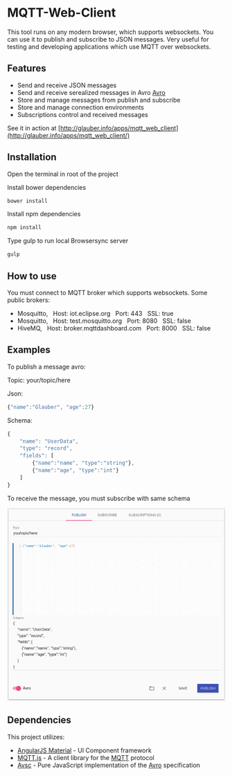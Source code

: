 # MQTT-Web-Client

This tool runs on any modern browser, which supports websockets. You can use it to publish and subscribe to JSON messages. Very useful for testing and developing applications which use MQTT over websockets.

## Features

+ Send and receive JSON messages
+ Send and receive serealized messages in Avro [Avro](http://avro.apache.org/docs/current/)
+ Store and manage messages from publish and subscribe
+ Store and manage connection environments
+ Subscriptions control and received messages

See it in action at [http://glauber.info/apps/mqtt_web_client](http://glauber.info/apps/mqtt_web_client/)

## Installation

Open the terminal in root of the project

Install bower dependencies
```sh
bower install
```
Install npm dependencies
```sh
npm install
```
Type gulp to run local Browsersync server
```sh
gulp
```
## How to use

You must connect to MQTT broker which supports websockets. Some public brokers:
+ Mosquitto, &nbsp; Host: iot.eclipse.org &nbsp; Port: 443 &nbsp; SSL: true
+ Mosquitto, &nbsp; Host: test.mosquitto.org &nbsp; Port: 8080 &nbsp; SSL: false
+ HiveMQ, &nbsp; Host: broker.mqttdashboard.com &nbsp; Port: 8000 &nbsp; SSL: false

## Examples

To publish a message avro:

Topic: your/topic/here

Json:
```javascript
{"name":"Glauber", "age":27}
```

Schema:
```javascript
{
    "name": "UserData",
    "type": "record",
    "fields": [
        {"name":"name", "type":"string"},
        {"name":"age", "type":"int"}
    ]
}
```

To receive the message, you must subscribe with same schema

![publish_box.png](/misc/publish_box.png?raw=true "Publish message")

## Dependencies

This project utilizes:
+ [AngularJS Material](https://material.angularjs.org/latest/) - UI Component framework
+ [MQTT.js](https://github.com/mqttjs/MQTT.js) - A client library for the [MQTT](http://mqtt.org/) protocol
+ [Avsc](https://github.com/mtth/avsc) - Pure JavaScript implementation of the [Avro](http://avro.apache.org/docs/current/) specification
